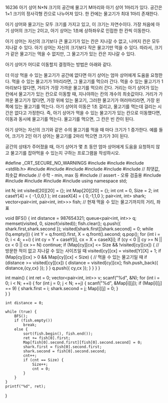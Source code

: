 16236 아기 상어
N×N 크기의 공간에 물고기 M마리와 아기 상어 1마리가 있다. 공간은 1×1 크기의 정사각형 칸으로 나누어져 있다. 한 칸에는 물고기가 최대 1마리 존재한다.

아기 상어와 물고기는 모두 크기를 가지고 있고, 이 크기는 자연수이다. 가장 처음에 아기 상어의 크기는 2이고, 아기 상어는 1초에 상하좌우로 인접한 한 칸씩 이동한다.

아기 상어는 자신의 크기보다 큰 물고기가 있는 칸은 지나갈 수 없고, 나머지 칸은 모두 지나갈 수 있다. 아기 상어는 자신의 크기보다 작은 물고기만 먹을 수 있다. 
따라서, 크기가 같은 물고기는 먹을 수 없지만, 그 물고기가 있는 칸은 지나갈 수 있다.

아기 상어가 어디로 이동할지 결정하는 방법은 아래와 같다.

더 이상 먹을 수 있는 물고기가 공간에 없다면 아기 상어는 엄마 상어에게 도움을 요청한다.
먹을 수 있는 물고기가 1마리라면, 그 물고기를 먹으러 간다.
먹을 수 있는 물고기가 1마리보다 많다면, 거리가 가장 가까운 물고기를 먹으러 간다.
거리는 아기 상어가 있는 칸에서 물고기가 있는 칸으로 이동할 때, 지나야하는 칸의 개수의 최솟값이다.
거리가 가까운 물고기가 많다면, 가장 위에 있는 물고기, 그러한 물고기가 여러마리라면, 가장 왼쪽에 있는 물고기를 먹는다.
아기 상어의 이동은 1초 걸리고, 물고기를 먹는데 걸리는 시간은 없다고 가정한다. 
즉, 아기 상어가 먹을 수 있는 물고기가 있는 칸으로 이동했다면, 이동과 동시에 물고기를 먹는다. 물고기를 먹으면, 그 칸은 빈 칸이 된다.

아기 상어는 자신의 크기와 같은 수의 물고기를 먹을 때 마다 크기가 1 증가한다. 예를 들어, 크기가 2인 아기 상어는 물고기를 2마리 먹으면 크기가 3이 된다.

공간의 상태가 주어졌을 때, 아기 상어가 몇 초 동안 엄마 상어에게 도움을 요청하지 않고 물고기를 잡아먹을 수 있는지 구하는 프로그램을 작성하시오.



#define _CRT_SECURE_NO_WARNINGS
#include <numeric>
#include <cstdio>
#include <stdlib.h>
#include <iostream>
#include <cstring>
#include <string>
#include <algorithm>
#include <vector>
#include <climits>   // 최댓값, 최솟값
#include <cmath>   // 수학 - min, max 등
#include <cassert>   // assert - 오류 검출용
#include <queue>
#include <stack>
#include <deque>
#include <map>
#include <set>
using namespace std;

int N;
int visited[20][20] = {};
int Map[20][20] = {};
int cnt = 0, Size = 2;
int caseY[4] = { -1,0,0,1 };
int caseX[4] = { 0,-1,1,0 };
pair<int, int> shark;
vector<pair<int, pair<int, int>>> fish;   // 현재 먹을 수 있는 물고기까지의 거리, 좌표

void BFS() {
	int distance = 987654321;
	queue<pair<int, int>> q;
	memset(visited, 0, sizeof(visited));
	fish.clear();
	q.push({ shark.first,shark.second });
	visited[shark.first][shark.second] = 0;
	while (!q.empty()) {
		int Y = q.front().first, X = q.front().second;
		q.pop();
		for (int i = 0; i < 4; ++i) {
			int cy = Y + caseY[i], cx = X + caseX[i];
			if (cy < 0 || cy >= N || cx < 0 || cx >= N)
				continue;
			if (Map[cy][cx] <= Size && !visited[cy][cx]) {   // 방문한 적이 없고 지나갈 수 있는 사이즈일 때
				visited[cy][cx] = visited[Y][X] + 1;
				if (Map[cy][cx] > 0 && Map[cy][cx] < Size) {   // 먹을 수 있는 물고기일 때
					if (distance >= visited[cy][cx]) {
						distance = visited[cy][cx];
						fish.push_back({ distance,{cy,cx} });
					}
				}
				q.push({ cy,cx });
			}
		}
	}
}

int main() {
	int ret = 0;
	vector<pair<int, int>> v;
	scanf("%d", &N);
	for (int i = 0; i < N; ++i) {
		for (int j = 0; j < N; ++j) {
			scanf("%d", &Map[i][j]);
			if (Map[i][j] == 9) {
				shark.first = i;
				shark.second = j;
				Map[i][j] = 0;
			}	
		}
	}

	int distance = 0;

	while (true) {
		BFS();
		if (fish.empty())
			break;
		else {
			sort(fish.begin(), fish.end());
			ret += fish[0].first;
			Map[fish[0].second.first][fish[0].second.second] = 0;
			shark.first = fish[0].second.first;
			shark.second = fish[0].second.second;
			cnt++;
			if (cnt == Size) {
				Size++;
				cnt = 0;
			}
		}
	}
	printf("%d", ret);
}
